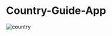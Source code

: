 # Country-Guide-App

![country](https://github.com/huseyinaydinn/Country-Guide-App/assets/100160834/71ced586-ba8c-4856-ab02-317eaf71fb96)
